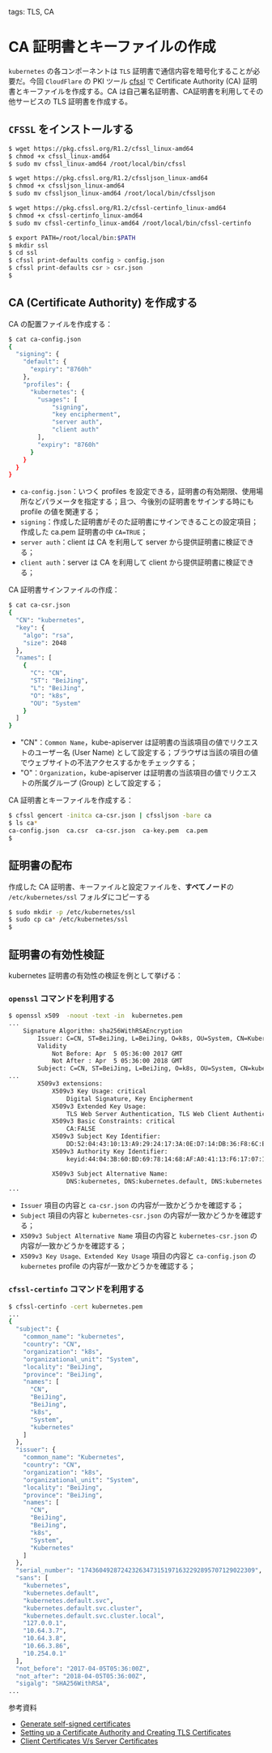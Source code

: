 <!-- toc -->

tags: TLS, CA

# CA 証明書とキーファイルの作成

`kubernetes` の各コンポーネントは `TLS` 証明書で通信内容を暗号化することが必要だ。今回 `CloudFlare` の PKI ツール [cfssl](https://github.com/cloudflare/cfssl) で Certificate Authority (CA) 証明書とキーファイルを作成する。CA は自己署名証明書、CA証明書を利用してその他サービスの TLS 証明書を作成する。

## `CFSSL` をインストールする

``` bash
$ wget https://pkg.cfssl.org/R1.2/cfssl_linux-amd64
$ chmod +x cfssl_linux-amd64
$ sudo mv cfssl_linux-amd64 /root/local/bin/cfssl

$ wget https://pkg.cfssl.org/R1.2/cfssljson_linux-amd64
$ chmod +x cfssljson_linux-amd64
$ sudo mv cfssljson_linux-amd64 /root/local/bin/cfssljson

$ wget https://pkg.cfssl.org/R1.2/cfssl-certinfo_linux-amd64
$ chmod +x cfssl-certinfo_linux-amd64
$ sudo mv cfssl-certinfo_linux-amd64 /root/local/bin/cfssl-certinfo

$ export PATH=/root/local/bin:$PATH
$ mkdir ssl
$ cd ssl
$ cfssl print-defaults config > config.json
$ cfssl print-defaults csr > csr.json
$
```

## CA (Certificate Authority) を作成する

CA の配置ファイルを作成する：

``` bash
$ cat ca-config.json
{
  "signing": {
    "default": {
      "expiry": "8760h"
    },
    "profiles": {
      "kubernetes": {
        "usages": [
            "signing",
            "key encipherment",
            "server auth",
            "client auth"
        ],
        "expiry": "8760h"
      }
    }
  }
}
```

+ `ca-config.json`：いつく profiles を設定できる，証明書の有効期限、使用場所などパラメータを指定する；且つ、今後別の証明書をサインする時にも profile の値を関連する；
+ `signing`：作成した証明書がそのた証明書にサインできることの設定項目；作成した ca.pem 証明書の中 `CA=TRUE`；
+ `server auth`：client は CA を利用して server から提供証明書に検証できる；
+ `client auth`：server は CA を利用して client から提供証明書に検証できる；

CA 証明書サインファイルの作成：

``` bash
$ cat ca-csr.json
{
  "CN": "kubernetes",
  "key": {
    "algo": "rsa",
    "size": 2048
  },
  "names": [
    {
      "C": "CN",
      "ST": "BeiJing",
      "L": "BeiJing",
      "O": "k8s",
      "OU": "System"
    }
  ]
}
```

+ "CN"：`Common Name`，kube-apiserver は証明書の当該項目の値でリクエストのユーザー名 (User Name) として設定する；ブラウザは当該の項目の値でウェブサイトの不法アクセスするかをチェックする；
+ "O"：`Organization`，kube-apiserver は証明書の当該項目の値でリクエストの所属グループ (Group) として設定する；

CA 証明書とキーファイルを作成する：

``` bash
$ cfssl gencert -initca ca-csr.json | cfssljson -bare ca
$ ls ca*
ca-config.json  ca.csr  ca-csr.json  ca-key.pem  ca.pem
$
```

## 証明書の配布

作成した CA 証明書、キーファイルと設定ファイルを、**すべてノード**の `/etc/kubernetes/ssl` フォルダにコピーする

``` bash
$ sudo mkdir -p /etc/kubernetes/ssl
$ sudo cp ca* /etc/kubernetes/ssl
$
```

## 証明書の有効性検証

kubernetes 証明書の有効性の検証を例として挙げる：

### `openssl` コマンドを利用する

``` bash
$ openssl x509  -noout -text -in  kubernetes.pem
...
    Signature Algorithm: sha256WithRSAEncryption
        Issuer: C=CN, ST=BeiJing, L=BeiJing, O=k8s, OU=System, CN=Kubernetes
        Validity
            Not Before: Apr  5 05:36:00 2017 GMT
            Not After : Apr  5 05:36:00 2018 GMT
        Subject: C=CN, ST=BeiJing, L=BeiJing, O=k8s, OU=System, CN=kubernetes
...
        X509v3 extensions:
            X509v3 Key Usage: critical
                Digital Signature, Key Encipherment
            X509v3 Extended Key Usage:
                TLS Web Server Authentication, TLS Web Client Authentication
            X509v3 Basic Constraints: critical
                CA:FALSE
            X509v3 Subject Key Identifier:
                DD:52:04:43:10:13:A9:29:24:17:3A:0E:D7:14:DB:36:F8:6C:E0:E0
            X509v3 Authority Key Identifier:
                keyid:44:04:3B:60:BD:69:78:14:68:AF:A0:41:13:F6:17:07:13:63:58:CD

            X509v3 Subject Alternative Name:
                DNS:kubernetes, DNS:kubernetes.default, DNS:kubernetes.default.svc, DNS:kubernetes.default.svc.cluster, DNS:kubernetes.default.svc.cluster.local, IP Address:127.0.0.1, IP Address:10.64.3.7, IP Address:10.254.0.1
...
```

+ `Issuer` 項目の内容と `ca-csr.json` の内容が一致かどうかを確認する；
+ `Subject` 項目の内容と `kubernetes-csr.json` の内容が一致かどうかを確認する；
+ `X509v3 Subject Alternative Name` 項目の内容と `kubernetes-csr.json` の内容が一致かどうかを確認する；
+ `X509v3 Key Usage、Extended Key Usage` 項目の内容と `ca-config.json` の `kubernetes` profile の内容が一致かどうかを確認する；

### `cfssl-certinfo` コマンドを利用する

``` bash
$ cfssl-certinfo -cert kubernetes.pem
...
{
  "subject": {
    "common_name": "kubernetes",
    "country": "CN",
    "organization": "k8s",
    "organizational_unit": "System",
    "locality": "BeiJing",
    "province": "BeiJing",
    "names": [
      "CN",
      "BeiJing",
      "BeiJing",
      "k8s",
      "System",
      "kubernetes"
    ]
  },
  "issuer": {
    "common_name": "Kubernetes",
    "country": "CN",
    "organization": "k8s",
    "organizational_unit": "System",
    "locality": "BeiJing",
    "province": "BeiJing",
    "names": [
      "CN",
      "BeiJing",
      "BeiJing",
      "k8s",
      "System",
      "Kubernetes"
    ]
  },
  "serial_number": "174360492872423263473151971632292895707129022309",
  "sans": [
    "kubernetes",
    "kubernetes.default",
    "kubernetes.default.svc",
    "kubernetes.default.svc.cluster",
    "kubernetes.default.svc.cluster.local",
    "127.0.0.1",
    "10.64.3.7",
    "10.64.3.8",
    "10.66.3.86",
    "10.254.0.1"
  ],
  "not_before": "2017-04-05T05:36:00Z",
  "not_after": "2018-04-05T05:36:00Z",
  "sigalg": "SHA256WithRSA",
...
```

参考資料

+ [Generate self-signed certificates](https://coreos.com/os/docs/latest/generate-self-signed-certificates.html)
+ [Setting up a Certificate Authority and Creating TLS Certificates](https://github.com/kelseyhightower/kubernetes-the-hard-way/blob/master/docs/02-certificate-authority.md)
+ [Client Certificates V/s Server Certificates](https://blogs.msdn.microsoft.com/kaushal/2012/02/17/client-certificates-vs-server-certificates/)

